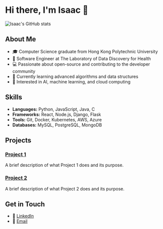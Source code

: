# Hi there, I'm Isaac 👋

![Isaac's GitHub stats](https://github-readme-stats.vercel.app/api?username=isaachkwu&show_icons=true&theme=radical)

## About Me

- 🎓 Computer Science graduate from Hong Kong Polytechnic University
- 💼 Software Engineer at The Laboratory of Data Discovery for Health
- 💻 Passionate about open-source and contributing to the developer community
- 🌱 Currently learning advanced algorithms and data structures
- 🚀 Interested in AI, machine learning, and cloud computing

## Skills

- **Languages:** Python, JavaScript, Java, C
- **Frameworks:** React, Node.js, Django, Flask
- **Tools:** Git, Docker, Kubernetes, AWS, Azure
- **Databases:** MySQL, PostgreSQL, MongoDB

## Projects

### [Project 1](https://github.com/isaachkwu/project1)
A brief description of what Project 1 does and its purpose.

### [Project 2](https://github.com/isaachkwu/project2)
A brief description of what Project 2 does and its purpose.

## Get in Touch

- 💼 [LinkedIn](https://linkedin.com/in/isaachkwu)
- 📧 [Email](mailto:isaachkwu@gmail.com)
